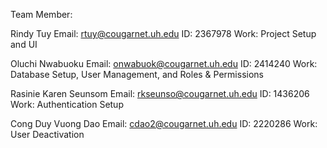 Team Member:

Rindy Tuy
  Email: rtuy@cougarnet.uh.edu
  ID: 2367978
  Work: Project Setup and UI

Oluchi Nwabuoku
  Email: onwabuok@cougarnet.uh.edu
  ID: 2414240
  Work: Database Setup, User Management, and Roles & Permissions

Rasinie Karen Seunsom
  Email: rkseunso@cougarnet.uh.edu
  ID: 1436206
  Work: Authentication Setup

Cong Duy Vuong Dao
  Email: cdao2@cougarnet.uh.edu
  ID: 2220286
    Work: User Deactivation